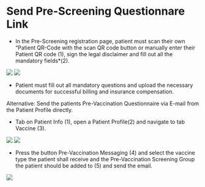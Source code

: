 # Send Pre-Screening Questionnare Link

- In the Pre-Screening registration page, patient must scan their own “Patient QR-Code with the scan QR code button or manually enter their Patient QR code (1), 
  sign the legal disclaimer and fill out all the mandatory fields*(2).
  
![](https://user-images.githubusercontent.com/105650529/170719979-fac956b4-11ea-44d2-bf7b-91ca3f062be0.jpg)
![](https://user-images.githubusercontent.com/105650529/170719988-03f4b12d-2b44-4b01-a551-245d0ecc23b3.jpg)

- Patient must fill out all mandatory questions and upload the necessary documents for successful billing and insurance compensation.

Alternative: Send the patients Pre-Vaccination Questionnaire via E-mail from the Patient Profile directly. 

- Tab on Patient Info (1), open a Patient Profile(2) and navigate to tab Vaccine (3). 

![](https://user-images.githubusercontent.com/105650529/170721369-e930d538-437a-48f8-ae9e-841b6f7a06f9.jpg)
![](https://user-images.githubusercontent.com/105650529/170721372-c196146a-3594-438d-9aca-6e29da52833c.jpg)

- Press the button Pre-Vaccination Messaging (4) and select the vaccine type the patient shall receive and the Pre-Vaccination Screening Group the patient should be 
  added to (5) and send the email.

![](https://user-images.githubusercontent.com/105650529/170721382-565bc598-f4b7-4e91-9557-5220ca620074.jpg)
